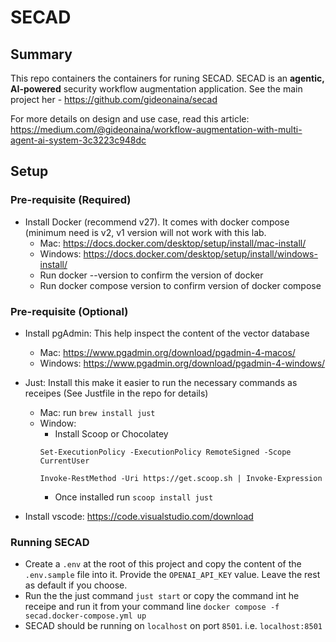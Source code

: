 # SECAD

## Summary
This repo containers the containers for runing SECAD. SECAD is an **agentic, AI-powered** security workflow augmentation application. See the main project her - https://github.com/gideonaina/secad

For more details on design and use case, read this article: 
https://medium.com/@gideonaina/workflow-augmentation-with-multi-agent-ai-system-3c3223c948dc


## Setup

### Pre-requisite (Required)

- Install Docker (recommend v27). It comes with docker compose (minimum need is v2, v1 version will not work with this lab.
    - Mac: https://docs.docker.com/desktop/setup/install/mac-install/
    - Windows: https://docs.docker.com/desktop/setup/install/windows-install/ 
    - Run docker --version  to confirm  the version of docker
    - Run docker compose version  to confirm version of docker compose

### Pre-requisite (Optional)

- Install pgAdmin: This help inspect the content of the vector database
    - Mac: https://www.pgadmin.org/download/pgadmin-4-macos/
    - Windows: https://www.pgadmin.org/download/pgadmin-4-windows/

- Just: Install this make it easier to run the necessary commands as receipes (See Justfile in the repo for details)
    - Mac: run `brew install just`
    - Window: 
        * Install Scoop or Chocolatey
        ``` 
        Set-ExecutionPolicy -ExecutionPolicy RemoteSigned -Scope CurrentUser

        Invoke-RestMethod -Uri https://get.scoop.sh | Invoke-Expression
        ```
        * Once installed run `scoop install just`
- Install vscode: https://code.visualstudio.com/download

### Running SECAD
- Create a `.env` at the root of this project and copy the content of the `.env.sample` file into it. Provide the `OPENAI_API_KEY` value. Leave the rest as default if you choose.
- Run the the just command `just start` or copy the command int he receipe and run it from your command line `docker compose -f secad.docker-compose.yml up`
- SECAD should be running on `localhost` on port `8501`. i.e. `localhost:8501`
